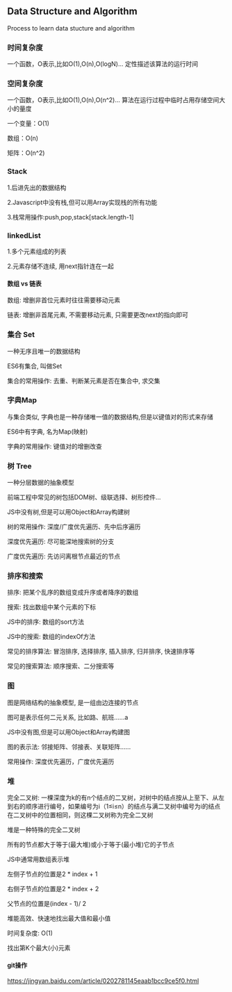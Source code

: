 ## Data Structure and Algorithm
Process to learn data stucture and algorithm

### 时间复杂度
一个函数，O表示,比如O(1),O(n),O(logN)...
定性描述该算法的运行时间

### 空间复杂度
一个函数，O表示,比如O(1),O(n),O(n^2)...
算法在运行过程中临时占用存储空间大小的量度

一个变量：O(1)

数组：O(n)

矩阵：O(n^2)

### Stack
1.后进先出的数据结构

2.Javascript中没有栈,但可以用Array实现栈的所有功能

3.栈常用操作:push,pop,stack[stack.length-1]

### linkedList
1.多个元素组成的列表

2.元素存储不连续, 用next指针连在一起

#### 数组 vs 链表
数组: 增删非首位元素时往往需要移动元素

链表: 增删非首尾元素, 不需要移动元素, 只需要更改next的指向即可

### 集合 Set
一种无序且唯一的数据结构

ES6有集合, 叫做Set

集合的常用操作: 去重、判断某元素是否在集合中, 求交集

### 字典Map
与集合类似, 字典也是一种存储唯一值的数据结构,但是以键值对的形式来存储

ES6中有字典, 名为Map(映射)

字典的常用操作: 键值对的增删改查

### 树 Tree
一种分层数据的抽象模型

前端工程中常见的树包括DOM树、级联选择、树形控件...

JS中没有树,但是可以用Object和Array构建树

树的常用操作: 深度/广度优先遍历、先中后序遍历

深度优先遍历: 尽可能深地搜索树的分支

广度优先遍历: 先访问离根节点最近的节点

### 排序和搜索
排序: 把某个乱序的数组变成升序或者降序的数组

搜索: 找出数组中某个元素的下标

JS中的排序: 数组的sort方法

JS中的搜索: 数组的indexOf方法

常见的排序算法: 冒泡排序, 选择排序, 插入排序, 归并排序, 快速排序等

常见的搜索算法: 顺序搜索、二分搜索等


### 图
图是网络结构的抽象模型, 是一组由边连接的节点

图可是表示任何二元关系, 比如路、航班......a

JS中没有图,但是可以用Object和Array构建图

图的表示法: 邻接矩阵、邻接表、关联矩阵......

常用操作: 深度优先遍历，广度优先遍历

### 堆

完全二叉树: 一棵深度为k的有n个结点的二叉树，对树中的结点按从上至下、从左到右的顺序进行编号，如果编号为i（1≤i≤n）的结点与满二叉树中编号为i的结点在二叉树中的位置相同，则这棵二叉树称为完全二叉树

堆是一种特殊的完全二叉树

所有的节点都大于等于(最大堆)或小于等于(最小堆)它的子节点

JS中通常用数组表示堆

左侧子节点的位置是2 * index + 1

右侧子节点的位置是2 * index + 2

父节点的位置是(index - 1)/ 2

堆能高效、快速地找出最大值和最小值

时间复杂度: O(1)

找出第K个最大(小)元素



#### git操作
https://jingyan.baidu.com/article/0202781145eaab1bcc9ce5f0.html





